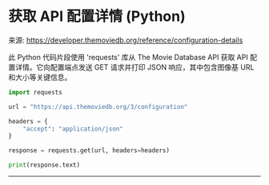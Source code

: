 # 获取 API 配置详情 (Python)

来源: https://developer.themoviedb.org/reference/configuration-details

此 Python 代码片段使用 'requests' 库从 The Movie Database API 获取 API 配置详情。它向配置端点发送 GET 请求并打印 JSON 响应，其中包含图像基 URL 和大小等关键信息。

```python
import requests

url = "https://api.themoviedb.org/3/configuration"

headers = {
    "accept": "application/json"
}

response = requests.get(url, headers=headers)

print(response.text)
```

--------------------------------
